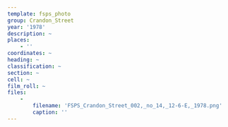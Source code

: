 ```yaml
---
template: fsps_photo
group: Crandon_Street
year: '1978'
description: ~
places:
    - ''
coordinates: ~
heading: ~
classification: ~
section: ~
cell: ~
film_roll: ~
files:
    -
        filename: 'FSPS_Crandon_Street_002,_no_14,_12-6-E,_1978.png'
        caption: ''
---
```

